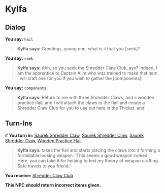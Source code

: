 # Kylfa
## Dialog

**You say:** `hail`



>**Kylfa says:** Greetings, young one, what is it that you [seek]?

**You say:** `seek`



>**Kylfa says:** Ahh, so you seek the Shredder Claw Club, aye? Indeed, I am the apprentice to Captain Alim who was trained to make that item. I will craft one for you if you wish to gather the [components].

**You say:** `components`



>**Kylfa says:** Return to me with three Shredder Claws, and a wooden practice flail, and I will attach the claws to the flail and create a Shredder Claw Club for you to use out here in the Thicket.
end

## Turn-Ins



if **You turn in:** [Saurek Shredder Claw](/item/7809), [Saurek Shredder Claw](/item/7809), [Saurek Shredder Claw](/item/7809), [Wooden Practice Flail](/item/30579)


>**Kylfa says:** takes the flail and starts placing the claws into it forming a formidable looking weapon. 'This seems a good weapon indeed. Here, you can take it for helping to test my theory of weapon crafting. Safe travels to you friend.'


 **You receive:**  [Shredder Claw Club](/item/7814) 

**This NPC *should* return incorrect items given.**





